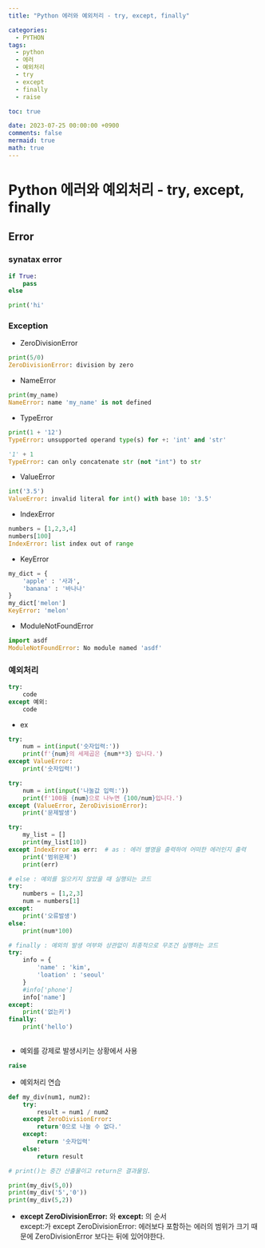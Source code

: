 ```yaml
---
title: "Python 에러와 예외처리 - try, except, finally"

categories:
  - PYTHON
tags:
  - python
  - 에러
  - 예외처리
  - try
  - except
  - finally
  - raise

toc: true

date: 2023-07-25 00:00:00 +0900
comments: false
mermaid: true
math: true
---
```


# Python 에러와 예외처리 - try, except, finally

## Error
### synatax error
```python
if True:
    pass
else
```

```python
print('hi'
```

### Exception
- ZeroDivisionError
```python
print(5/0)
ZeroDivisionError: division by zero
```
- NameError
```python
print(my_name)
NameError: name 'my_name' is not defined
```
- TypeError
```python
print(1 + '12')
TypeError: unsupported operand type(s) for +: 'int' and 'str'
```
```python
'1' + 1
TypeError: can only concatenate str (not "int") to str
```
- ValueError
```python
int('3.5')
ValueError: invalid literal for int() with base 10: '3.5'
```
- IndexError
```python
numbers = [1,2,3,4]
numbers[100]
IndexError: list index out of range
```
- KeyError
```python
my_dict = {
    'apple' : '사과',
    'banana' : '바나나'
}
my_dict['melon']
KeyError: 'melon'
```
- ModuleNotFoundError
```python
import asdf
ModuleNotFoundError: No module named 'asdf'
```


### 예외처리

```python
try:
    code
except 예외:
    code
```
- ex

```python
try:
    num = int(input('숫자입력:'))
    print(f'{num}의 세제곱은 {num**3} 입니다.')
except ValueError:
    print('숫자입력!')
```
```python
try:
    num = int(input('나눌값 입력:'))
    print(f'100을 {num}으로 나누면 {100/num}입니다.')
except (ValueError, ZeroDivisionError):
    print('문제발생')
```

```python
try:
    my_list = []
    print(my_list[10])
except IndexError as err:  # as : 에러 별명을 출력하여 어떠한 에러인지 출력
    print('범위문제')
    print(err)
```

```python
# else : 예외를 일으키지 않았을 때 실행되는 코드
try:
    numbers = [1,2,3]
    num = numbers[1]
except:
    print('오류발생')
else:
    print(num*100)   
```

```python
# finally : 예외의 발생 여부와 상관없이 최종적으로 무조건 실행하는 코드
try:
    info = {
        'name' : 'kim',
        'loation' : 'seoul'
    }
    #info['phone']
    info['name']
except:
    print('없는키')
finally:
    print('hello')
    
```
- 예외를 강제로 발생시키는 상황에서 사용
```python
raise
```
-  예외처리 연습
```python
def my_div(num1, num2):
    try:
        result = num1 / num2
    except ZeroDivisionError:
        return'0으로 나눌 수 없다.'
    except:
        return '숫자입력'
    else:
        return result

# print()는 중간 산출물이고 return은 결과물임.

print(my_div(5,0))
print(my_div('5','0'))
print(my_div(5,2))
```
- **except ZeroDivisionError:** 와 **except:** 의 순서   
     except:가 except ZeroDivisionError: 에러보다 포함하는 에러의 범위가 크기 때문에 ZeroDivisionError 보다는 뒤에 있어야한다.
